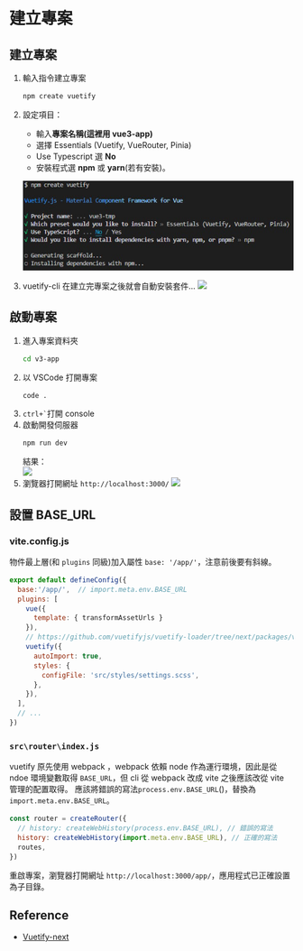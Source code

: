 <script setup lang="ts">
</script>
# 建立專案
## 建立專案
1. 輸入指令建立專案   
   ```bash
   npm create vuetify
   ```
2. 設定項目：  
   - 輸入**專案名稱(這裡用 vue3-app)**
   - 選擇 Essentials (Vuetify, VueRouter, Pinia)
   - Use Typescript 選 **No**
   - 安裝程式選 **npm** 或 **yarn**(若有安裝)。    

   ![](./create/create.jpg)  
3. vuetify-cli 在建立完專案之後就會自動安裝套件...
   ![](./create/create2.jpg)  

## 啟動專案
1. 進入專案資料夾 
   ```bash
   cd v3-app
   ```
2. 以 VSCode 打開專案 
   ```bash
   code . 
   ```
3. ``` ctrl+` ```打開 console
4. 啟動開發伺服器
   ```bash
   npm run dev
   ```  
   結果：  
    ![](./create/create3.jpg)
5. 瀏覽器打開網址 `http://localhost:3000/`
   ![](./create/create4.jpg)

## 設置 BASE_URL
### vite.config.js
物件最上層(和 `plugins` 同級)加入屬性 `base: '/app/'`，注意前後要有斜線。
```js
export default defineConfig({
  base:'/app/',  // import.meta.env.BASE_URL
  plugins: [
    vue({
      template: { transformAssetUrls }
    }),
    // https://github.com/vuetifyjs/vuetify-loader/tree/next/packages/vite-plugin
    vuetify({
      autoImport: true,
      styles: {
        configFile: 'src/styles/settings.scss',
      },
    }),
  ],
  // ...
})
```

### `src\router\index.js`   
vuetify 原先使用 webpack ，webpack 依賴 node 作為運行環境，因此是從 ndoe 環境變數取得 `BASE_URL`，但 cli 從 webpack 改成 vite 之後應該改從 vite 管理的配置取得。
應該將錯誤的寫法`process.env.BASE_URL`()，替換為`import.meta.env.BASE_URL`。
```js
const router = createRouter({
  // history: createWebHistory(process.env.BASE_URL), // 錯誤的寫法
  history: createWebHistory(import.meta.env.BASE_URL), // 正確的寫法
  routes,
})
```

重啟專案，瀏覽器打開網址 `http://localhost:3000/app/`，應用程式已正確設置為子目錄。

## Reference
- [Vuetify-next](https://next.vuetifyjs.com/en/getting-started/installation/)

